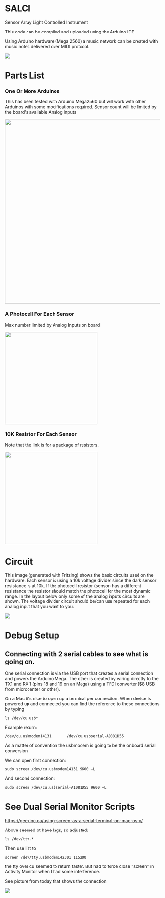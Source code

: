 # SALCI
Sensor Array Light Controlled Instrument

This code can be compiled and uploaded using the Arduino IDE. 

Using Arduino hardware (Mega 2560) a music network can be created
with music notes delivered over MIDI protocol.




<a href="#">
<img src="https://github.com/dunhampa/SALCI/blob/master/content/SALCIThumb.png">
</a>


# Parts List

### One Or More Arduinos
This has been tested with Arduino Mega2560 but will work with other Arduinos with some modifications required.  Sensor count will be limited by the board's available Analog inputs

<a href="#">
<img src="https://github.com/dunhampa/SALCI/blob/master/content/arduino_mega2560.jpg" width="600">
</a>


### A Photocell For Each Sensor 
Max number limited by Analog Inputs on board

<a href="https://www.sparkfun.com/products/11508">
<img src="https://github.com/dunhampa/SALCI/blob/master/content/Mini_Photocell.jpg" width="300">
</a>

### 10K Resistor For Each Sensor 
Note that the link is for a package of resistors.

<a href="https://www.sparkfun.com/products/9088">
<img src="https://github.com/dunhampa/SALCI/blob/master/content/10k_resistor.jpg" width="300">
</a>

# Circuit

This image (generated with Fritzing) shows the basic circuits used on the hardware. Each sensor is using a 10k voltage divider since the dark sensor resistance is at 10k. If the photocell resistor (sensor) has a different resistance the resistor should match the photocell for the most dynamic range. In the layout below only some of the analog inputs circuits are shown. The voltage divider circuit should be/can use repeated for each analog input that you want to you.

<a href="#">
<img src="https://github.com/dunhampa/SALCI/blob/master/content/SALCI_Layout.png">
</a>




# Debug Setup

## Connecting with 2 serial cables to see what is going on.  

One serial connection is via the USB port that creates a serial connection and powers the Arduino Mega. The other is created by wiring directly to the TX1 and RX 1 (pins 18 and 19 on an Mega) using a TFDI converter ($8 USB from microcenter or other).

On a Mac it's nice to open up a terminal per connection. 
When device is powered up and connected you can find the reference to these connections by typing

```
ls /dev/cu.usb*
```

Example return:

```
/dev/cu.usbmodem14131		/dev/cu.usbserial-A1081D55
```

As a matter of convention the usbmodem is going to be the onboard serial conversion. 

We can open first connection:

```
sudo screen /dev/cu.usbmodem14131 9600 –L
```

And second connection:

```
sudo screen /dev/cu.usbserial-A1081D55 9600 –L
```

# See Dual Serial Monitor Scripts

https://geekinc.ca/using-screen-as-a-serial-terminal-on-mac-os-x/

Above seemed ot have lags, so adjusted:

```
ls /dev/tty.*
```

Then use list to 

```
screen /dev/tty.usbmodem142301 115200
 ```
 
 the tty over cu seemed to return faster.
 But had to force close "screen" in Activity Monitor when I had some interference.
 
 See picture from today that shows the connection

<a href="#">
<img src="https://github.com/dunhampa/SALCI/blob/master/content/ConverterConnections.jpg">
</a>